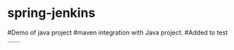 # spring-jenkins
#Demo of java project
#maven integration with Java project.
#Added to test .......
